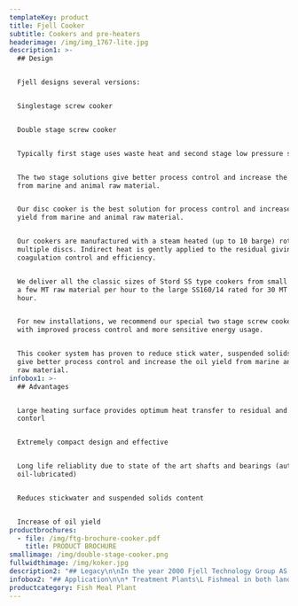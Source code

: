 ```yaml
---
templateKey: product
title: Fjell Cooker
subtitle: Cookers and pre-heaters
headerimage: /img/img_1767-lite.jpg
description1: >-
  ## Design


  Fjell designs several versions:


  Singlestage screw cooker


  Double stage screw cooker


  Typically first stage uses waste heat and second stage low pressure steam.


  The two stage solutions give better process control and increase the oil yield
  from marine and animal raw material.


  Our disc cooker is the best solution for process control and increase oil
  yield from marine and animal raw material. 


  Our cookers are manufactured with a steam heated (up to 10 barge) rotor with
  multiple discs. Indirect heat is gently applied to the residual giving full
  coagulation control and efficiency.


  We deliver all the classic sizes of Stord SS type cookers from small units for
  a few MT raw material per hour to the large SS160/14 rated for 30 MT per
  hour. 


  For new installations, we recommend our special two stage screw cooker system
  with improved process control and more sensitive energy usage. 


  This cooker system has proven to reduce stick water, suspended solids content,
  give better process control and increase the oil yield from marine and animal
  raw material.
infobox1: >-
  ## Advantages


  Large heating surface provides optimum heat transfer to residual and process
  contorl 


  Extremely compact design and effective


  Long life reliablity due to state of the art shafts and bearings (automatic
  oil-lubricated)


  Reduces stickwater and suspended solids content


  Increase of oil yield
productbrochures:
  - file: /img/ftg-brochure-cooker.pdf
    title: PRODUCT BROCHURE
smallimage: /img/double-stage-cooker.png
fullwidthimage: /img/koker.jpg
description2: "## Legacy\n\nIn the year 2000 Fjell Technology Group AS decided to develop a robust and energy efficient rotor desgin specially designed for modern manufacturing methods like robotic welding. We had a competent staff with senior personnel having experience from design, manufacturing and installation of about 2000 Stord dryers since the introduction of the technology, wich took place in the late 50ies. \n\n\L\LWe added some young innovative engineers skilled in state of the art engineering design and analysis techniques. The result was the Fjell Turbo Disc Dryer with a unique patented disc design, based on efficient manufacturing techniques.\n\nProblems with leakage after som wear and tear on the welds are practically eliminated, as we have experienced zero leakage on our discs produced after year 2000."
infobox2: "## Application\n\n* Treatment Plants\L Fishmeal in both land based and ship installed plants \n* Ingredients in the food industry\n* Replacement rotors and units for cookers"
productcategory: Fish Meal Plant
---
```


